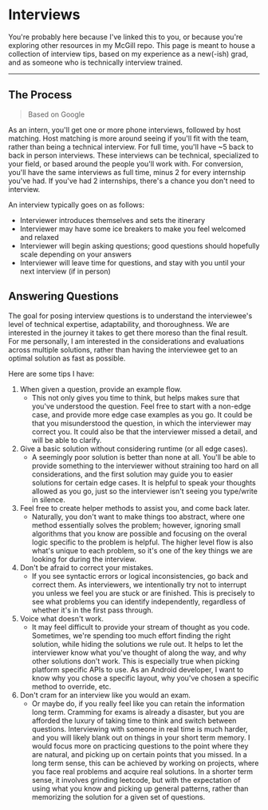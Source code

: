 # Interviews

You're probably here because I've linked this to you, or because you're exploring other resources in my McGill repo. 
This page is meant to house a collection of interview tips, based on my experience as a new(-ish) grad, and as someone who is technically interview trained.

---

## The Process

> Based on Google

As an intern, you'll get one or more phone interviews, followed by host matching. Host matching is more around seeing if you'll fit with the team, rather than being a technical interview.
For full time, you'll have ~5 back to back in person interviews. These interviews can be technical, specialized to your field, or based around the people you'll work with.
For conversion, you'll have the same interviews as full time, minus 2 for every internship you've had. If you've had 2 internships, there's a chance you don't need to interview.

An interview typically goes on as follows:
* Interviewer introduces themselves and sets the itinerary
* Interviewer may have some ice breakers to make you feel welcomed and relaxed
* Interviewer will begin asking questions; good questions should hopefully scale depending on your answers
* Interviewer will leave time for questions, and stay with you until your next interview (if in person)

## Answering Questions

The goal for posing interview questions is to understand the interviewee's level of technical expertise, adaptability, and thoroughness.
We are interested in the journey it takes to get there moreso than the final result.
For me personally, I am interested in the considerations and evaluations across multiple solutions, rather than having the interviewee get to an optimal solution as fast as possible.

Here are some tips I have:

1. When given a question, provide an example flow.
    * This not only gives you time to think, but helps makes sure that you've understood the question. Feel free to start with a non-edge case, and provide more edge case examples as you go.
    It could be that you misunderstood the question, in which the interviewer may correct you. It could also be that the interviewer missed a detail, and will be able to clarify.
1. Give a basic solution without considering runtime (or all edge cases).
    * A seemingly poor solution is better than none at all. You'll be able to provide something to the interviewer without straining too hard on all considerations, and the first solution may guide you to easier solutions for certain edge cases.
    It is helpful to speak your thoughts allowed as you go, just so the interviewer isn't seeing you type/write in silence.
1. Feel free to create helper methods to assist you, and come back later.
    * Naturally, you don't want to make things too abstract, where one method essentially solves the problem; however, ignoring small algorithms that you know are possible and focusing on the overal logic specific to the problem is helpful.
    The higher level flow is also what's unique to each problem, so it's one of the key things we are looking for during the interview.
1. Don't be afraid to correct your mistakes.
    * If you see syntactic errors or logical inconsistencies, go back and correct them. As interviewers, we intentionally try not to interrupt you unless we feel you are stuck or are finished.
    This is precisely to see what problems you can identify independently, regardless of whether it's in the first pass through.
1. Voice what doesn't work.
    * It may feel difficult to provide your stream of thought as you code. Sometimes, we're spending too much effort finding the right solution, while hiding the solutions we rule out.
    It helps to let the interviewer know what you've thought of along the way, and why other solutions don't work. This is especially true when picking platform specific APIs to use.
    As an Android developer, I want to know why you chose a specific layout, why you've chosen a specific method to override, etc.
1. Don't cram for an interview like you would an exam.
    * Or maybe do, if you really feel like you can retain the information long term. Cramming for exams is already a disaster, but you are afforded the luxury of taking time to think and switch between questions.
    Interviewing with someone in real time is much harder, and you will likely blank out on things in your short term memory. 
    I would focus more on practicing questions to the point where they are natural, and picking up on certain points that you missed.
    In a long term sense, this can be achieved by working on projects, where you face real problems and acquire real solutions.
    In a shorter term sense, it involves grinding leetcode, but with the expectation of using what you know and picking up general patterns, rather than memorizing the solution for a given set of questions.
    
